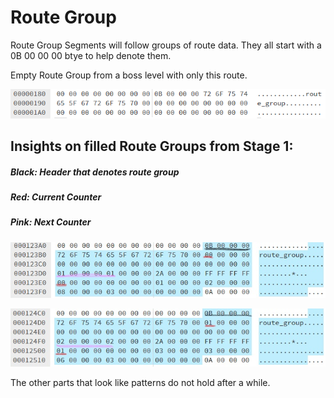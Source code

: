 # Route Group

Route Group Segments will follow groups of route data. They all start with a 0B 00 00 00 btye to help denote them.

Empty Route Group from a boss level with only this route.

![Empty Route Group](https://raw.githubusercontent.com/SmallMistake/Modding-NiD/main/Route_Data/pictures/routeGroup.PNG)


## Insights on filled Route Groups from Stage 1:

##### Black: Header that denotes route group
##### Red: Current Counter
##### Pink: Next Counter

![Group 0](https://raw.githubusercontent.com/SmallMistake/Modding-NiD/main/Route_Data/pictures/routeGroup0Stage1_LI.jpg)

![Group 1](https://raw.githubusercontent.com/SmallMistake/Modding-NiD/main/Route_Data/pictures/routeGroup1Stage1_LI.jpg)

The other parts that look like patterns do not hold after a while.
